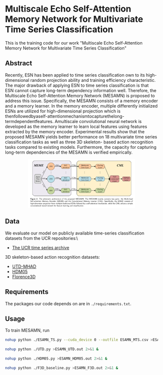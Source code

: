 # Multiscale Echo Self-Attention Memory Network for Multivariate Time Series Classification
This is the training code for our work "Multiscale Echo Self-Attention Memory Network for Multivariate Time Series Classification"

## Abstract
Recently, ESN has been applied to time series classification own to its high-dimensional random
projection ability and training efficiency characteristic. The major drawback of applying ESN to time
series classification is that ESN cannot capture long-term dependency information well. Therefore,
the Multiscale Echo Self-Attention Memory Network (MESAMN) is proposed to address this issue.
Specifically, the MESAMN consists of a memory encoder and a memory learner. In the memory
encoder, multiple differently initialized ESNs are utilized for high-dimensional projection which is
thenfollowedbyaself-attentionmechanismtocapturethelong-termdependentfeatures. Amultiscale
convolutional neural network is developed as the memory learner to learn local features using features
extracted by the memory encoder. Experimental results show that the proposed MESAMN yields
better performance on 18 multivariate time series classification tasks as well as three 3D skeleton-
based action recognition tasks compared to existing models. Furthermore, the capacity for capturing
long-term dependencies of the MESAMN is verified empirically.

<div align="center">
<img src="image/Model.png" width="70%">
</div>

## Data
We evaluate our model on publicly available time-series classification datasets from the UCR repositories:\
* [The UCR time series archive](https://ieeexplore.ieee.org/abstract/document/8894743)

3D skeleton-based action recognition datasets:
* [UTD-MHAD](https://personal.utdallas.edu/~kehtar/UTD-MHAD.html)
* [HDM05](https://resources.mpi-inf.mpg.de/HDM05/)
* [Florence3D](https://www.micc.unifi.it/resources/datasets/florence-3d-actions-dataset/)

## Requirements
The packages our code depends on are in ```./requirements.txt```.

## Usage
To train MESAMN, run
```bash
nohup python ./ESAMN_TS.py --cuda_device 0 --outfile ESAMN_MTS.csv >ESAMN.out 2>&1 &
```
```bash
nohup python ./UTD.py >ESAMN_UTD.out 2>&1 &
```
```bash
nohup python ./HDM05.py >ESAMN_HDM05.out 2>&1 &
```
```bash
nohup python ./F3D_baseline.py >ESAMN_F3D.out 2>&1 &
```
